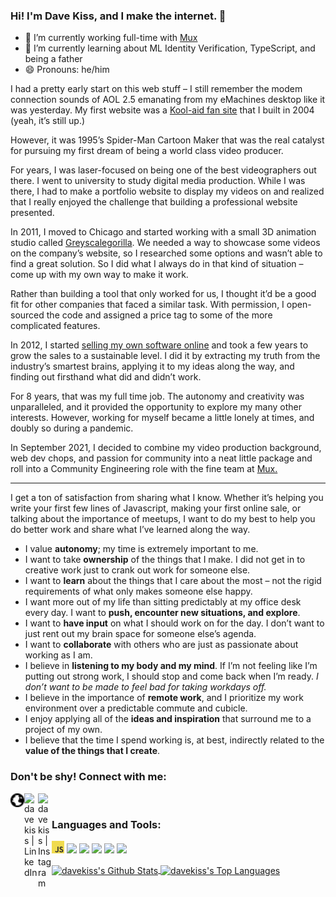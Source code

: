 ### Hi! I'm Dave Kiss, and I make the internet. 👋

- 🔭  I’m currently working full-time with [Mux](https://mux.com)
- 🌱  I’m currently learning about ML Identity Verification, TypeScript, and being a father
- 😄 Pronouns: he/him

I had a pretty early start on this web stuff – I still remember the modem connection sounds of AOL 2.5 emanating from my eMachines desktop like it was yesterday. My first website was a [Kool-aid fan site](http://angelfire.com/oh5/koolaid) that I built in 2004 (yeah, it’s still up.)

However, it was 1995’s Spider-Man Cartoon Maker that was the real catalyst for pursuing my first dream of being a world class video producer.

For years, I was laser-focused on being one of the best videographers out there. I went to university to study digital media production. While I was there, I had to make a portfolio website to display my videos on and realized that I really enjoyed the challenge that building a professional website presented.

In 2011, I moved to Chicago and started working with a small 3D animation studio called [Greyscalegorilla](https://greyscalegorilla.com). We needed a way to showcase some videos on the company’s website, so I researched some options and wasn’t able to find a great solution. So I did what I always do in that kind of situation – come up with my own way to make it work.

Rather than building a tool that only worked for us, I thought it’d be a good fit for other companies that faced a similar task. With permission, I open-sourced the code and assigned a price tag to some of the more complicated features.

In 2012, I started [selling my own software online](https://vimeography.com) and took a few years to grow the sales to a sustainable level. I did it by extracting my truth from the industry’s smartest brains, applying it to my ideas along the way, and finding out firsthand what did and didn’t work.

For 8 years, that was my full time job. The autonomy and creativity was unparalleled, and it provided the opportunity to explore my many other interests. However, working for myself became a little lonely at times, and doubly so during a pandemic.

In September 2021, I decided to combine my video production background, web dev chops, and passion for community into a neat little package and roll into a Community Engineering role with the fine team at [Mux.](https://mux.com)

---

I get a ton of satisfaction from sharing what I know. Whether it’s helping you write your first few lines of Javascript, making your first online sale, or talking about the importance of meetups, I want to do my best to help you do better work and share what I’ve learned along the way.

- I value **autonomy**; my time is extremely important to me.
- I want to take **ownership** of the things that I make. I did not get in to creative work just to crank out work for someone else.
- I want to **learn** about the things that I care about the most – not the rigid requirements of what only makes someone else happy.
- I want more out of my life than sitting predictably at my office desk every day. I want to **push, encounter new situations, and explore**.
- I want to **have input** on what I should work on for the day. I don’t want to just rent out my brain space for someone else’s agenda.
- I want to **collaborate** with others who are just as passionate about working as I am.
- I believe in **listening to my body and my mind**. If I’m not feeling like I’m putting out strong work, I should stop and come back when I’m ready. _I don’t want to be made to feel bad for taking workdays off._
- I believe in the importance of **remote work**, and I prioritize my work environment over a predictable commute and cubicle.
- I enjoy applying all of the **ideas and inspiration** that surround me to a project of my own.
- I believe that the time I spend working is, at best, indirectly related to the **value of the things that I create**.

### Don't be shy! Connect with me:

[<img align="left" alt="https://davekiss.com" width="22px" src="https://raw.githubusercontent.com/iconic/open-iconic/master/svg/globe.svg" />][website]
[<img align="left" alt="davekiss | LinkedIn" width="22px" src="https://cdn.jsdelivr.net/npm/simple-icons@v3/icons/linkedin.svg" />][linkedin]
[<img align="left" alt="davekiss | Instagram" width="22px" src="https://cdn.jsdelivr.net/npm/simple-icons@v3/icons/twitter.svg" />][twitter]

<br />

### Languages and Tools:

<code><img height="20" src="https://raw.githubusercontent.com/github/explore/80688e429a7d4ef2fca1e82350fe8e3517d3494d/topics/javascript/javascript.png"></code>
<code><img height="20" src="https://www.vectorlogo.zone/logos/typescriptlang/typescriptlang-icon.svg"></code>
<code><img height="20" src="https://www.vectorlogo.zone/logos/reactjs/reactjs-icon.svg"></code>
<code><img height="20" src="https://www.vectorlogo.zone/logos/graphql/graphql-icon.svg"></code>
<code><img height="20" src="https://www.vectorlogo.zone/logos/nodejs/nodejs-icon.svg"></code> 
<code><img height="20" src="https://www.vectorlogo.zone/logos/amazon_aws/amazon_aws-icon.svg"></code>

<a target=_blank href="https://github.com/davekiss">
  <img align="center" alt="davekiss's Github Stats" src="https://github-readme-stats-beige-pi.vercel.app/api?username=davekiss&show_icons=true&hide_border=true&count_private=true"/>
</a>
<a target=_blank href="https://github.com/davekiss">
  <img align="center" alt="davekiss's Top Languages" src="https://github-readme-stats-beige-pi.vercel.app/api/top-langs/?username=davekiss&layout=compact"/>
</a>

[website]: https://davekiss.com/
[twitter]: https://twitter.com/davekiss
[linkedin]: https://linkedin.com/in/davekiss
